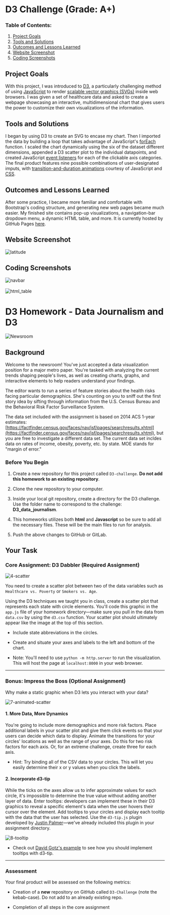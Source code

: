 # D3 Challenge (Grade: A+)
 
### Table of Contents:

 1. [Project Goals](#project-goals)
 2. [Tools and Solutions](#tools-and-solutions)
 3. [Outcomes and Lessons Learned](#outcomes-and-lessons-learned)
 4. [Website Screenshot](#website-screenshot)
 5. [Coding Screenshots](#coding-screenshots)
   

## Project Goals
With this project, I was introduced to <a href="https://en.wikipedia.org/wiki/D3.js">D3</a>, a particularly challenging method of using <a href="https://en.wikipedia.org/wiki/JavaScript">JavaScript</a> to render <a href="https://en.wikipedia.org/wiki/Scalable_Vector_Graphics">scalable vector graphics (SVGs)</a> inside web browsers. I was given a set of healthcare data and asked to create a webpage showcasing an interactive, multidimensional chart that gives users the power to customize their own visualizations of the information.

## Tools and Solutions
I began by using D3 to create an SVG to encase my chart. Then I imported the data by building a loop that takes advantage of JavaScript's <a href="https://www.w3schools.com/jsref/jsref_foreach.asp">forEach</a> function. I scaled the chart dynamically using the six of the dataset different dimensions, appended a D3 scatter plot to the individual datapoints, and created JavaScript <a href="https://www.computerhope.com/jargon/e/event-listener.htm">event listeners</a> for each of the clickable axis categories. The final product features nine possible combinations of user-designated imputs, with <a href="https://css-tricks.com/controlling-css-animations-transitions-javascript/">transition-and-duration animations</a> courtesy of JavaScript and <a href="https://en.wikipedia.org/wiki/CSS">CSS</a>.

## Outcomes and Lessons Learned
After some practice, I became more familiar and comfortable with Bootstrap's coding structure, and generating new web pages became much easier. My finished site contains pop-up visualizations, a navigation-bar dropdown menu, a dynamic HTML table, and more. It is currently hosted by GitHub Pages <a href="https://sonder74.github.io/latitude/">here</a>.

## Website Screenshot
![latitude](screenshots/latitude_screenshot.png)

## Coding Screenshots
![navbar](screenshots/navbar_screenshot.png)
<br><br>
![html_table](screenshots/html_table_screenshot.png)



# D3 Homework - Data Journalism and D3

![Newsroom](https://media.giphy.com/media/v2xIous7mnEYg/giphy.gif)

## Background

Welcome to the newsroom! You've just accepted a data visualization position for a major metro paper. You're tasked with analyzing the current trends shaping people's lives, as well as creating charts, graphs, and interactive elements to help readers understand your findings.

The editor wants to run a series of feature stories about the health risks facing particular demographics. She's counting on you to sniff out the first story idea by sifting through information from the U.S. Census Bureau and the Behavioral Risk Factor Surveillance System.

The data set included with the assignment is based on 2014 ACS 1-year estimates: [https://factfinder.census.gov/faces/nav/jsf/pages/searchresults.xhtml](https://factfinder.census.gov/faces/nav/jsf/pages/searchresults.xhtml), but you are free to investigate a different data set. The current data set incldes data on rates of income, obesity, poverty, etc. by state. MOE stands for "margin of error."

### Before You Begin

1. Create a new repository for this project called `D3-challenge`. **Do not add this homework to an existing repository**.

2. Clone the new repository to your computer.

3. Inside your local git repository, create a directory for the D3 challenge. Use the folder name to correspond to the challenge: **D3_data_journalism**.

4. This homeworks utilizes both **html** and **Javascript** so be sure to add all the necessary files. These will be the main files to run for analysis.

5. Push the above changes to GitHub or GitLab.

## Your Task

### Core Assignment: D3 Dabbler (Required Assignment)

![4-scatter](Images/4-scatter.jpg)

You need to create a scatter plot between two of the data variables such as `Healthcare vs. Poverty` or `Smokers vs. Age`.

Using the D3 techniques we taught you in class, create a scatter plot that represents each state with circle elements. You'll code this graphic in the `app.js` file of your homework directory—make sure you pull in the data from `data.csv` by using the `d3.csv` function. Your scatter plot should ultimately appear like the image at the top of this section.

* Include state abbreviations in the circles.

* Create and situate your axes and labels to the left and bottom of the chart.

* Note: You'll need to use `python -m http.server` to run the visualization. This will host the page at `localhost:8000` in your web browser.

- - -

### Bonus: Impress the Boss (Optional Assignment)

Why make a static graphic when D3 lets you interact with your data?

![7-animated-scatter](Images/7-animated-scatter.gif)

#### 1. More Data, More Dynamics

You're going to include more demographics and more risk factors. Place additional labels in your scatter plot and give them click events so that your users can decide which data to display. Animate the transitions for your circles' locations as well as the range of your axes. Do this for two risk factors for each axis. Or, for an extreme challenge, create three for each axis.

* Hint: Try binding all of the CSV data to your circles. This will let you easily determine their x or y values when you click the labels.

#### 2. Incorporate d3-tip

While the ticks on the axes allow us to infer approximate values for each circle, it's impossible to determine the true value without adding another layer of data. Enter tooltips: developers can implement these in their D3 graphics to reveal a specific element's data when the user hovers their cursor over the element. Add tooltips to your circles and display each tooltip with the data that the user has selected. Use the `d3-tip.js` plugin developed by [Justin Palmer](https://github.com/Caged)—we've already included this plugin in your assignment directory.

![8-tooltip](Images/8-tooltip.gif)

* Check out [David Gotz's example](https://bl.ocks.org/davegotz/bd54b56723c154d25eedde6504d30ad7) to see how you should implement tooltips with d3-tip.

- - -

### Assessment

Your final product will be assessed on the following metrics:

* Creation of a **new** repository on GitHub called `D3-Challenge` (note the kebab-case). Do not add to an already existing repo.

* Completion of all steps in the core assignment


